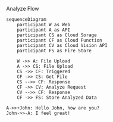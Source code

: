 Analyze Flow

```mermaid
sequenceDiagram
    participant W as Web
    participant A as API
    participant CS as Cloud Sorage
    participant CF as Cloud Function
    participant CV as Cloud Vision API
    participant FS as Fire Store

    W ->> A: File Upload
    A ->> CS: File Upload
    CS ->> CF: Triggered
    CF ->> CS: Get File
    CS -->> CF: Response
    CF ->> CV: Analyze Request
    CV -->> CF: Response
    CF ->> FS: Store Analyzed Data
```

    A->>+John: Hello John, how are you?
    John->>-A: I feel great!